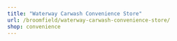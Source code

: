 ```yaml
---
title: "Waterway Carwash Convenience Store"
url: /broomfield/waterway-carwash-convenience-store/
shop: convenience
---
```


